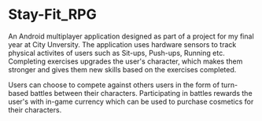 # Stay-Fit_RPG
An Android multiplayer application designed as part of a project for my final year at City Unversity.
The application uses hardware sensors to track physical activites of users such as Sit-ups, Push-ups, Running etc.
Completing exercises upgrades the user's character, which makes them stronger and gives them new skills based on the exercises completed.

Users can choose to compete against others users in the form of turn-based battles between their characters. Participating in battles rewards the user's with in-game currency which can be used to purchase cosmetics for their characters.
